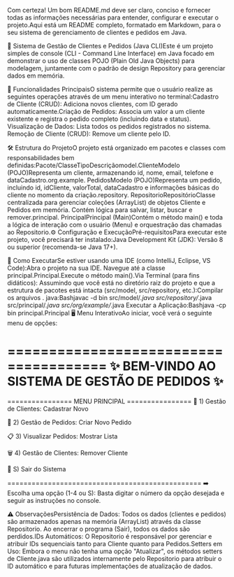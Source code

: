 Com certeza! Um bom README.md deve ser claro, conciso e fornecer todas as informações necessárias para entender,
 configurar e executar o projeto.Aqui está um README completo, formatado em Markdown, 
para o seu sistema de gerenciamento de clientes e pedidos em Java.

📂 Sistema de Gestão de Clientes e Pedidos (Java CLI)Este é um projeto simples de console
 (CLI - Command Line Interface) em Java
 focado em demonstrar o uso de classes POJO (Plain Old Java Objects) para modelagem, 
juntamente com o padrão de design Repository para gerenciar dados em memória.

🌟 Funcionalidades PrincipaisO sistema permite que o usuário realize as seguintes 
operações através de um menu interativo no terminal:Cadastro de Cliente (CRUD):
 Adiciona novos clientes, com ID gerado automaticamente.Criação de Pedidos: 
Associa um valor a um cliente existente e registra o pedido completo (incluindo data e status).
Visualização de Dados: Lista todos os pedidos registrados no sistema.
Remoção de Cliente (CRUD): Remove um cliente pelo ID.

🛠️ Estrutura do ProjetoO projeto está organizado em pacotes e classes com responsabilidades
 bem definidas:Pacote/ClasseTipoDescriçãomodel.ClienteModelo (POJO)Representa um cliente, 
armazenando id, nome, email, telefone e dataCadastro.org.example.
PedidosModelo (POJO)Representa um pedido, incluindo id, idCliente, valorTotal, dataCadastro e informações
 básicas do cliente no momento da criação.repository.
RepositorioRepositórioClasse centralizada para gerenciar coleções (ArrayList) de objetos Cliente e Pedidos em memória.
 Contém lógica para salvar, listar, buscar e remover.principal.
PrincipalPrincipal (Main)Contém o método main() e toda a lógica de interação com o usuário (Menu)
e orquestração das chamadas ao Repositorio.⚙️ Configuração e ExecuçãoPré-requisitosPara executar este projeto,
 você precisará ter instalado:Java Development Kit (JDK): Versão 8 ou superior (recomenda-se Java 17+).

🚀 Como ExecutarSe estiver usando uma IDE (como IntelliJ, Eclipse, VS Code):Abra o projeto na sua IDE.
Navegue até a classe principal.Principal.Execute o método main().Via Terminal (para fins didáticos):
Assumindo que você está no diretório raiz do projeto e que a estrutura de pacotes está intacta 
(src/model, src/repository, etc.):Compilar os arquivos .
java:Bashjavac -d bin src/model/*.java src/repository/*.java src/principal/*.java src/org/example/*.java
Executar a Aplicação:Bashjava -cp bin principal.Principal
🖥️ Menu InterativoAo iniciar, você verá o seguinte menu de opções:

======================================
✨ BEM-VINDO AO SISTEMA DE GESTÃO DE PEDIDOS ✨
======================================

================ MENU PRINCIPAL ================
 👤 1) Gestão de Clientes: Cadastrar Novo
 
 🛒 2) Gestão de Pedidos: Criar Novo Pedido
 
 📋 3) Visualizar Pedidos: Mostrar Lista
 
 🗑️ 4) Gestão de Clientes: Remover Cliente
 
 🚪 S) Sair do Sistema
 
================================================
➡️ Escolha uma opção (1-4 ou S): 
Basta digitar o número da opção desejada e seguir as instruções no console.

⚠️ ObservaçõesPersistência de Dados: Todos os dados (clientes e pedidos) 
são armazenados apenas na memória (ArrayList) através da classe Repositorio. 
Ao encerrar o programa (Sair), todos os dados são perdidos.IDs Automáticos: 
O Repositorio é responsável por gerenciar e atribuir IDs sequenciais tanto para 
Cliente quanto para Pedidos.Setters em Uso: Embora o menu não tenha uma opção "Atualizar",
 os métodos setters de Cliente.java são utilizados internamente pelo Repositorio para atribuir o ID automático
 e para futuras implementações de atualização de dados.
